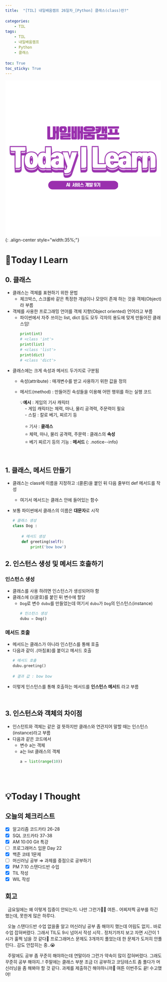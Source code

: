 ```yaml
---
title:  "[TIL] 내일배움캠프 26일차_[Python] 클래스(class)란?" 

categories: 
    - TIL
tags: 
    - TIL
    - 내일배움캠프
    - Python
    - 클래스

toc: True
toc_sticky: True
---
```


![TIL](/assets/images/TIL2.png){: .align-center style="width:35%;"}

# 👀Today I Learn
## 0. 클래스
- 클래스는 객체를 표현하기 위한 문법
  - 체크박스, 스크롤바 같은 특정한 개념이나 모양이 존재 하는 것을 객체(Object)라 부름
- 객체를 사용한 프로그래밍 언어를 객체 지향(Object oriented) 언어라고 부름
  - 파이썬에서 자주 쓰이는 list, dict 등도 모두 각자의 용도에 맞게 만들어진 클래스임!
    ```python
    print(int)
    # <class 'int'>
    print(list)
    # <class 'list'>
    print(dict)
    # <class 'dict'>
    ```
- 클래스에는 크게 속성과 메서드 두가지로 구분됨
  - 속성(attribute) : 매개변수를 받고 사용하기 위한 값을 정의
  - 메서드(method) : 만들어진 속성들을 이용해 어떤 행위를 하는 실행 코드
    
    💡<b>예시</b> : 게임의 기사 캐릭터<br>
    &nbsp; &nbsp; - 게임 캐릭터는 체력, 마나, 물리 공격력, 주문력이 필요<br>
    &nbsp; &nbsp; - 스킬 : 칼로 베기, 찌르기 등<br>
    <br>
    &nbsp; &nbsp; ⭐ 기사 : <b>클래스</b><br>
    &nbsp; &nbsp; ⭐ 체력, 마나, 물리 공격력, 주문력 : 클래스의 <b>속성</b><br>
    &nbsp; &nbsp; ⭐ 베기 찌르기 등의 기능 : <b>메서드</b>
    {: .notice--info} 

<br>

## 1. 클래스, 메서드 만들기
- 클래스는 class에 이름을 지정하고 :(콜론)을 붙인 뒤 다음 줄부터 def 메서드를 작성
  - 여기서 메서드는 클래스 안에 들어있는 함수
- 보통 파이썬에서 클래스의 이름은 **대문자**로 시작

    ```python
    # 클래스 생성
    class Dog :

        # 메서드 생성
        def greeting(self):
            print('bow bow')
    ```

## 2. 인스턴스 생성 및 메서드 호출하기

<h3> 인스턴스 생성</h3>

- 클래스를 사용 하려면 인스턴스가 생성되어야 함
- 클래스에 ()(괄호)를 붙인 뒤 변수에 할당
  - `Dog`로 변수 `dubu`를 만들었는데 여기서 `dubu`가 `Dog`의 인스턴스(instance)
    ```python
    # 인스턴스 생성
    dubu = Dog()
    ```
<h3>메서드 호출</h3>

- 메서드는 클래스가 아니라 인스턴스를 통해 호출
- 다음과 같이 .(마침표)를 붙이고 메서드 호출
    ```python
    # 메서드 호출
    dubu.greeting()

    # 결과 값 : bow bow
    ```
- 이렇게 인스턴스를 통해 호출하는 메서드를 **인스턴스 메서드** 라고 부름

<br>

## 3. 인스턴스와 객체의 차이점
- 인스턴트와 객체는 같은 걸 뜻하지만 클래스와 연관지어 말할 때는 인스턴스(instance)라고 부름
- 다음과 같은 코드에서
  - 변수 a는 객체
  - a는 list 클래스의 객체
    ```python
    a = list(range(10))
    ```

<br>
<br>

# 💡Today I Thought

## 오늘의 체크리스트
- [x]  알고리즘 코드카타 26-28
- [x]  SQL 코드카타 37-38
- [x]  AM 10:00 Git 특강
- [ ]  프로그래머스 입문 Day 22
- [x]  백준 코테 1문제
- [ ]  머신러닝 공부 ⇒ 과제를 중점으로 공부하기
- [x]  PM 7:10 스탠다드반 수업 
- [x]  TIL 작성
- [x]  WIL 작성

## 회고
&nbsp; 금요일에는 왜 이렇게 집중이 안되는지. 나만 그런가😶‍🌫️ 여튼.. 어찌저찍 공부를 하긴 했는데, 못한게 많은 하루다.

&nbsp; 오늘 스탠다드반 수업 없을줄 알고 머신러닝 공부 좀 해야지 했는데 어림도 없지.. 바로 수업 잡혀버렸다. 그래서 TIL도 9시 넘어서 작성 시작.. 정처기까지 보고 자면 시간이 1시가 훌쩍 넘을 것 같다🫠 프로그래머스 문제도 3개까지 풀었는데 한 문제가 도저히 안풀린다.. 감도 안잡히는 중..😭

&nbsp; 주말에도 공부 좀 꾸준히 해야하는데 연말이라 그런가 약속이 많이 잡혀버렸다. 그래도 꾸준히 공부 해야지..! 주말에는 클래스 부분 조금 더 공부하고 코딩테스트 좀 풀다가 머신러닝을 좀 해봐야 할 것 같다. 과제를 제출하긴 해야하니까🤔 여튼 이번주도 끝! 수고했어!